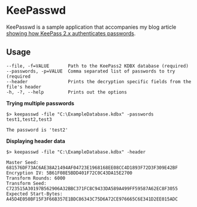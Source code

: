 ﻿KeePasswd
=========

KeePasswd is a sample application that accompanies my blog article [showing how KeePass 2.x authenticates passwords](http://www.flyingtophat.co.uk/blog/2015/05/02/why-you-cant-recover-your-keepass-password.html).

Usage
-----
    --file, -f=VALUE       Path to the KeePass2 KDBX database (required)
    --passwords, -p=VALUE  Comma separated list of passwords to try (required
    --header               Prints the decryption specific fields from the file's header
    -h, -?, --help         Prints out the options

**Trying multiple passwords**

    $> keepasswd -file "C:\ExampleDatabase.kdbx" -passwords test1,test2,test3

	The password is 'test2'


**Displaying header data**

    $> keepasswd -file "C:\ExampleDatabase.kdbx" -header

    Master Seed: 681576DF73AC6AE38A21494AF04723E1968168EE08CC4D1893F72D3F309E42BF
    Encryption IV: 5B61F08E5BDD401F72C0C43DA15E2700
    Transform Rounds: 6000
    Transform Seed: C723515A30197B562906A32BBC371FC8C9433DA589A499FF59587A62EC8F3055
    Expected Start-Bytes: A45D4E050BF15F3F66B357E1BDC86343C75D6A72CE976665C6E341D2EE015ADC
